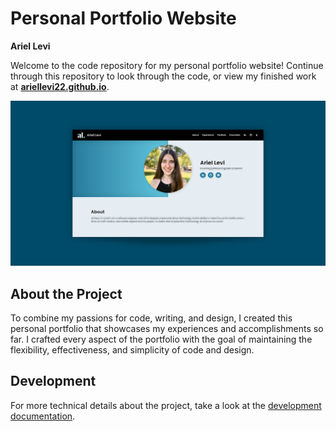 # Personal Portfolio Website

**Ariel Levi**

Welcome to the code repository for my personal portfolio website! Continue through this repository to look through the code, or view my finished work at **[ariellevi22.github.io](https://ariellevi22.github.io)**.

<img src="./web-app/public/assets/social-cover.png" alt="Ariel Levi's personal portfolio website" />

## About the Project

To combine my passions for code, writing, and design, I created this personal portfolio that showcases my experiences and accomplishments so far. I crafted every aspect of the portfolio with the goal of maintaining the flexibility, effectiveness, and simplicity of code and design.

## Development

For more technical details about the project, take a look at the [development documentation](/web-app/README.md).
